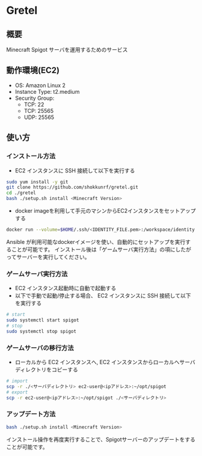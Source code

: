 # Gretel

## 概要

Minecraft Spigot サーバを運用するためのサービス

## 動作環境(EC2)

- OS: Amazon Linux 2
- Instance Type: t2.medium
- Security Group:
  - TCP: 22
  - TCP: 25565
  - UDP: 25565

## 使い方

### インストール方法

- EC2 インスタンスに SSH 接続して以下を実行する

```sh
sudo yum install -y git
git clone https://github.com/shokkunrf/gretel.git
cd ./gretel
bash ./setup.sh install <Minecraft Version>
```

- docker imageを利用して手元のマシンからEC2インスタンスをセットアップする

```sh
docker run --volume=$HOME/.ssh/<IDENTITY_FILE.pem>:/workspace/identity.pem ghcr.io/shokkunrf/gretel-provisioner:latest --minecraft <MINECRAFT_VERSION> -h <USER>@<IP_ADDRESS>
```

Ansible が利用可能なdockerイメージを使い、自動的にセットアップを実行することが可能です。
インストール後は「ゲームサーバ実行方法」の項にしたがってサーバーを実行してください。

### ゲームサーバ実行方法

- EC2 インスタンス起動時に自動で起動する
- 以下で手動で起動/停止する場合、 EC2 インスタンスに SSH 接続して以下を実行する

```sh
# start
sudo systemctl start spigot
# stop
sudo systemctl stop spigot
```

### ゲームサーバの移行方法

- ローカルから EC2 インスタンスへ, EC2 インスタンスからローカルへサーバディレクトリをコピーする

```sh
# import
scp -r ./<サーバディレクトリ> ec2-user@<ipアドレス>:~/opt/spigot
# export
scp -r ec2-user@<ipアドレス>:~/opt/spigot ./<サーバディレクトリ>
```

### アップデート方法

```sh
bash ./setup.sh install <Minecraft Version>
```

インストール操作を再度実行することで、Spigotサーバーのアップデートをすることが可能です。

